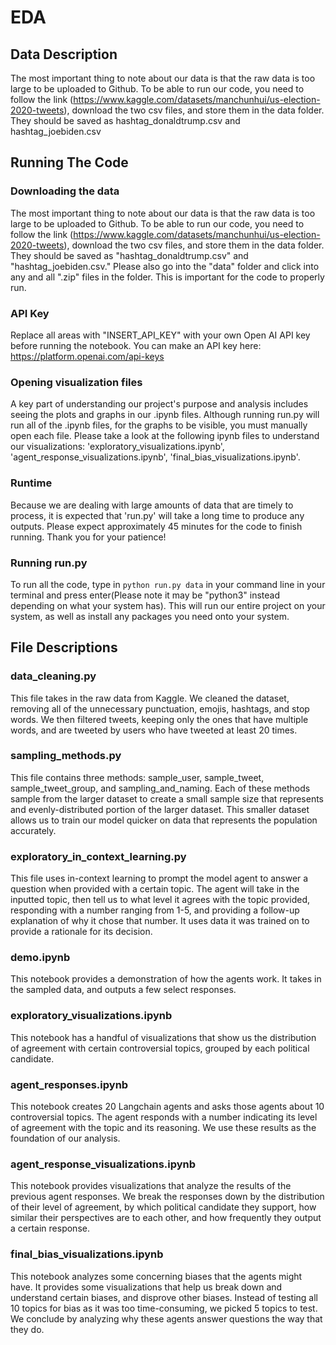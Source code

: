 # EDA

## Data Description
The most important thing to note about our data is that the raw data is too large to be uploaded to Github. To be able to run our code, 
you need to follow the link (https://www.kaggle.com/datasets/manchunhui/us-election-2020-tweets), download the two csv files, and store them in the data folder. They should be saved as hashtag_donaldtrump.csv and hashtag_joebiden.csv

## Running The Code
### Downloading the data 
The most important thing to note about our data is that the raw data is too large to be uploaded to Github. To be able to run our code, 
you need to follow the link (https://www.kaggle.com/datasets/manchunhui/us-election-2020-tweets), download the two csv files, and store them in the data folder. They should be saved as "hashtag_donaldtrump.csv" and "hashtag_joebiden.csv." Please also go into the "data" folder and click into any and all ".zip" files in the folder. This is important for the code to properly run. 
### API Key
Replace all areas with "INSERT_API_KEY" with your own Open AI API key before running the notebook. You can make an API key here: https://platform.openai.com/api-keys

### Opening visualization files
A key part of understanding our project's purpose and analysis includes seeing the plots and graphs in our .ipynb files. Although running
run.py will run all of the .ipynb files, for the graphs to be visible, you must manually open each file. Please take a look at the following 
ipynb files to understand our visualizations: 'exploratory_visualizations.ipynb', 'agent_response_visualizations.ipynb',  'final_bias_visualizations.ipynb'.
### Runtime
Because we are dealing with large amounts of data that are timely to process, it is expected that 'run.py' will take a long time to produce any outputs. Please expect approximately 45 minutes for the code to finish running. Thank you for your patience!

### Running run.py
To run all the code, type in ```python run.py data``` in your command line in your terminal and press enter(Please note it may be "python3" instead depending on what your system has). This will run our entire project on your system, as well as install any packages you need onto your system. 

## File Descriptions
### data_cleaning.py
This file takes in the raw data from Kaggle. We cleaned the dataset, removing all of the unnecessary
punctuation, emojis, hashtags, and stop words. We then filtered tweets, keeping only the ones that have multiple
words, and are tweeted by users who have tweeted at least 20 times. 
### sampling_methods.py
This file contains three methods: sample_user, sample_tweet, sample_tweet_group, and sampling_and_naming. Each of 
these methods sample from the larger dataset to create a small sample size that represents and evenly-distributed portion of 
the larger dataset. This smaller dataset allows us to train our model quicker on data that represents the population 
accurately. 
### exploratory_in_context_learning.py
This file uses in-context learning to prompt the model agent to answer a question when provided with a certain topic. The agent 
will take in the inputted topic, then tell us to what level it agrees with the topic provided, responding with a number ranging from 
1-5, and providing a follow-up explanation of why it chose that number. It uses data it was trained on to provide a rationale for 
its decision. 
### demo.ipynb
This notebook provides a demonstration of how the agents work. It takes in the sampled data, and outputs a few select responses. 
### exploratory_visualizations.ipynb
This notebook has a handful of visualizations that show us the distribution of agreement with certain controversial topics, 
grouped by each political candidate. 
### agent_responses.ipynb
This notebook creates 20 Langchain agents and asks those agents about 10 controversial topics. The agent responds with a number indicating its
level of agreement with the topic and its reasoning. We use these results as the foundation of our analysis.
### agent_response_visualizations.ipynb
This notebook provides visualizations that analyze the results of the previous agent responses. We break the responses down by the distribution
of their level of agreement, by which political candidate they support, how similar their perspectives are to each other, and how frequently they output a certain response. 
### final_bias_visualizations.ipynb
This notebook analyzes some concerning biases that the agents might have. It provides some visualizations that help us break down and understand certain biases, and disprove other biases. Instead of testing all 10 topics for bias as it was too time-consuming, we picked 5 topics to test. We conclude by analyzing why these agents answer questions the way that they do. 
